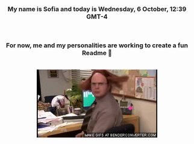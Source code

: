 


<div align="center">
<h3 >My name is Sofia and today is Wednesday, 6 October, 12:39 GMT-4</h3><br>
<h3 >For now, me and my personalities are working to create a fun Readme 👋
</h3><br>
<img src='img/dwight.gif' alt='working...'/>
</div>

